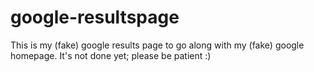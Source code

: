 # google-resultspage
This is my (fake) google results page to go along with my (fake) google homepage. It's not done yet; please be patient :)
